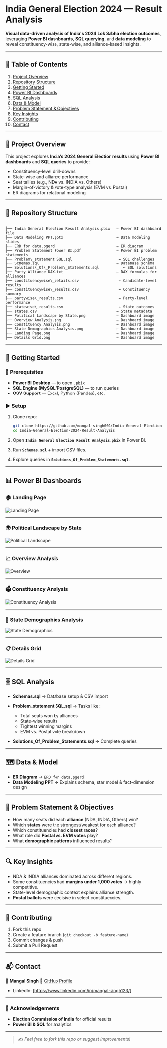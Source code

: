 # India General Election 2024 — Result Analysis

**Visual data-driven analysis of India's 2024 Lok Sabha election outcomes**, leveraging **Power BI dashboards**, **SQL querying**, and **data modeling** to reveal constituency-wise, state-wise, and alliance-based insights.

---

## 📑 Table of Contents

1. [Project Overview](#project-overview)  
2. [Repository Structure](#repository-structure)  
3. [Getting Started](#getting-started)  
4. [Power BI Dashboards](#power-bi-dashboards)  
5. [SQL Analysis](#sql-analysis)  
6. [Data & Model](#data--model)  
7. [Problem Statement & Objectives](#problem-statement--objectives)  
8. [Key Insights](#key-insights)  
9. [Contributing](#contributing)  
10. [Contact](#contact)  

---

## 📌 Project Overview

This project explores **India’s 2024 General Election results** using **Power BI dashboards** and **SQL queries** to provide:

- Constituency-level drill-downs  
- State-wise and alliance performance  
- Seat tallies (e.g., NDA vs. INDIA vs. Others)  
- Margin-of-victory & vote-type analysis (EVM vs. Postal)  
- ER diagrams for relational modeling  

---

## 📂 Repository Structure

```

├── India General Election Result Analysis.pbix   ← Power BI dashboard file
├── Data Modeling PPT.pptx                        ← Data modeling slides
├── ERD for data.pgerd                            ← ER diagram
├── Problem Statement Power BI.pdf                ← Power BI problem statements
├── Problem\_statement SQL.sql                     ← SQL challenges
├── Schemas.sql                                   ← Database schema
├── Solutions\_Of\_Problem\_Statements.sql           ← SQL solutions
├── Party Alliance DAX.txt                        ← DAX formulas for alliances
├── constituencywise\_details.csv                  ← Candidate-level results
├── constituencywise\_results.csv                  ← Constituency summary
├── partywise\_results.csv                         ← Party-level performance
├── statewise\_results.csv                         ← State outcomes
├── states.csv                                    ← State metadata
├── Political Landscape by State.png              ← Dashboard image
├── Overview Analysis.png                         ← Dashboard image
├── Constituency Analysis.png                     ← Dashboard image
├── State Demographics Analysis.png               ← Dashboard image
├── Landing Page.png                              ← Dashboard image
├── Details Grid.png                              ← Dashboard image

````

---

## 🚀 Getting Started

### 🔧 Prerequisites
- **Power BI Desktop** — to open `.pbix`  
- **SQL Engine (MySQL/PostgreSQL)** — to run queries  
- **CSV Support** — Excel, Python (Pandas), etc.  

### ▶️ Setup
1. Clone repo:
   ```bash
   git clone https://github.com/mangal-singh001/India-General-Election-2024-Result-Analysis.git
   cd India-General-Election-2024-Result-Analysis
   ````

2. Open **`India General Election Result Analysis.pbix`** in Power BI.
3. Run **`Schemas.sql`** + import CSV files.
4. Explore queries in **`Solutions_Of_Problem_Statements.sql`**.

---

## 📊 Power BI Dashboards

### 🏠 Landing Page

![Landing Page](./Landing%20Page.png)

---

### 🌍 Political Landscape by State

![Political Landscape](./Political%20Landscape%20by%20State.png)

---

### 📈 Overview Analysis

![Overview](./Overview%20Analysis.png)

---

### 🗳 Constituency Analysis

![Constituency Analysis](./Constituency%20Analysis.png)

---

### 👥 State Demographics Analysis

![State Demographics](./State%20Demographics%20Analysis.png)

---

### 📋 Details Grid

![Details Grid](./Details%20Grid.png)

---

## 🗄 SQL Analysis

* **Schemas.sql** → Database setup & CSV import
* **Problem\_statement SQL.sql** → Tasks like:

  * Total seats won by alliances
  * State-wise results
  * Tightest winning margins
  * EVM vs. Postal vote breakdown
* **Solutions\_Of\_Problem\_Statements.sql** → Complete queries

---

## 🗺 Data & Model

* **ER Diagram** → `ERD for data.pgerd`
* **Data Modeling PPT** → Explains schema, star model & fact-dimension design

---

## 🎯 Problem Statement & Objectives

* How many seats did each **alliance** (NDA, INDIA, Others) win?
* Which **states** were the strongest/weakest for each alliance?
* Which constituencies had **closest races**?
* What role did **Postal vs. EVM votes** play?
* What **demographic patterns** influenced results?

---

## 🔍 Key Insights

* NDA & INDIA alliances dominated across different regions.
* Some constituencies had **margins under 1,000 votes** → highly competitive.
* State-level demographic context explains alliance strength.
* **Postal ballots** were decisive in select constituencies.

---

## 🤝 Contributing

1. Fork this repo
2. Create a feature branch (`git checkout -b feature-name`)
3. Commit changes & push
4. Submit a Pull Request

---

## 📬 Contact

👤 **Mangal Singh**
📌 [GitHub Profile](https://github.com/mangal-singh001)
- LinkedIn: [https://www.linkedin.com/in/mangal-singh123/]

                        

---

### 🙏 Acknowledgements

* **Election Commission of India** for official results
* **Power BI & SQL** for analytics


---


> ✍️ *Feel free to fork this repo or suggest improvements!*



